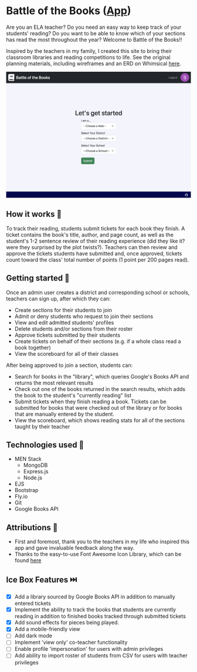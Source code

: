 # Battle of the Books ([App](https://battle-of-the-books.fly.dev/))

Are you an ELA teacher? Do you need an easy way to keep track of your students' reading? Do you want to be able to know which of your sections has read the most throughout the year? Welcome to Battle of the Books!!

Inspired by the teachers in my family, I created this site to bring their classroom libraries and reading competitions to life. See the original planning materials, including wireframes and an ERD on Whimsical [here](https://whimsical.com/battle-of-the-books-B2SQhkR1HyKXyGb9ULiZmK).

![App screenshot](https://github.com/callumnelson/battle-of-the-books/blob/main/public/assets/images/screenshot.png)

## How it works 📗

To track their reading, students submit tickets for each book they finish. A ticket contains the book's title, author, and page count, as well as the student's 1-2 sentence review of their reading experience (did they like it? were they surprised by the plot twists?). Teachers can then review and approve the tickets students have submitted and, once approved, tickets count toward the class' total number of points (1 point per 200 pages read).

## Getting started 🏁

Once an admin user creates a district and corresponding school or schools, teachers can sign up, after which they can:
- Create sections for their students to join
- Admit or deny students who request to join their sections
- View and edit admitted students' profiles
- Delete students and/or sections from their roster
- Approve tickets submitted by their students
- Create tickets on behalf of their sections (e.g. if a whole class read a book together)
- View the scoreboard for all of their classes

After being approved to join a section, students can:
- Search for books in the "library", which queries Google's Books API and returns the most relevant results
- Check out one of the books returned in the search results, which adds the book to the student's "currently reading" list
- Submit tickets when they finish reading a book. Tickets can be submitted for books that were checked out of the library or for books that are manually entered by the student.
- View the scoreboard, which shows reading stats for all of the sections taught by their teacher

## Technologies used 💾

* MEN Stack
  * MongoDB
  * Express.js
  * Node.js
* EJS
* Bootstrap
* Fly.io
* Git
* Google Books API

## Attributions 🤩

* First and foremost, thank you to the teachers in my life who inspired this app and gave invaluable feedback along the way. 
* Thanks to the easy-to-use Font Awesome Icon Library, which can be found [here](https://fontawesome.com/icons)

## Ice Box Features ⏭️

- [x] Add a library sourced by Google Books API in addition to manually entered tickets
- [x] Implement the ability to track the books that students are currently reading in addition to finished books tracked through submitted tickets
- [x] Add sound effects for pieces being played.
- [x] Add a mobile-friendly view
- [ ] Add dark mode
- [ ] Implement 'view only' co-teacher functionality
- [ ] Enable profile 'impersonation' for users with admin privileges
- [ ] Add ability to import roster of students from CSV for users with teacher privileges